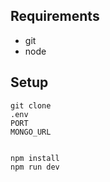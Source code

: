 
## Requirements

-   git
-   node


## Setup

```
git clone 
.env 
PORT
MONGO_URL 


npm install
npm run dev
```

